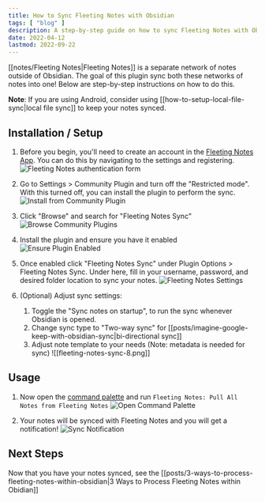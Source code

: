 ```yaml
---
title: How to Sync Fleeting Notes with Obsidian
tags: [ "blog" ]
description: A step-by-step guide on how to sync Fleeting Notes with Obsidian
date: 2022-04-12
lastmod: 2022-09-22
---
```

[[notes/Fleeting Notes|Fleeting Notes]] is a separate network of notes outside of Obsidian. The goal of this plugin sync both these networks of notes into one! Below are step-by-step instructions on how to do this.

**Note**: If you are using Android, consider using [[how-to-setup-local-file-sync|local file sync]] to keep your notes synced.

## Installation / Setup
1. Before you begin, you'll need to create an account in the [Fleeting Notes App](https://fleetingnotes.app/). You can do this by navigating to the settings and registering.
![Fleeting Notes authentication form](fn-auth-form.png)
2. Go to Settings > Community Plugin and turn off the "Restricted mode". With this turned off, you can install the plugin to perform the sync.
![Install from Community Plugin](fleeting-notes-sync-3.png)

3. Click "Browse" and search for "Fleeting Notes Sync"
![Browse Community Plugins](fleeting-notes-sync-2.png)

4. Install the plugin and ensure you have it enabled
![Ensure Plugin Enabled](fleeting-notes-sync-1.png)
5. Once enabled click "Fleeting Notes Sync" under Plugin Options > Fleeting Notes Sync. Under here, fill in your username, password, and desired folder location to sync your notes. 
![Fleeting Notes Settings](fleeting-notes-sync-4.png)
6. (Optional) Adjust sync settings:
	1. Toggle the "Sync notes on startup", to run the sync whenever Obsidian is opened.
	2. Change sync type to "Two-way sync" for [[posts/imagine-google-keep-with-obsidian-sync|bi-directional sync]]
	3. Adjust note template to your needs (Note: metadata is needed for sync)
![[fleeting-notes-sync-8.png]]

## Usage
1.  Now open the [command palette](https://help.obsidian.md/Plugins/Command+palette) and run `Fleeting Notes: Pull All Notes from Fleeting Notes`
![Open Command Palette](fleeting-notes-sync-6.png)

2. Your notes will be synced with Fleeting Notes and you will get a notification!
![Sync Notification](fleeting-notes-sync-7.png)
## Next Steps
Now that you have your notes synced, see the [[posts/3-ways-to-process-fleeting-notes-within-obsidian|3 Ways to Process Fleeting Notes within Obidian]]